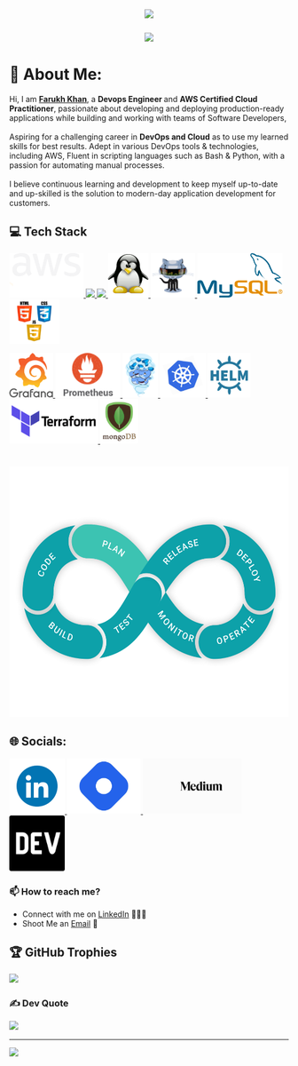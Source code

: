 <h1 align="center">
    <img src="https://readme-typing-svg.herokuapp.com?font=Fira+Code&weight=700&size=35&duration=4000&pause=&center=true&vCenter=true&width=900&height=90&lines=Hi+There!+%F0%9F%99%8B%F0%9F%8F%BB%E2%80%8D%E2%99%82%EF%B8%8F%F0%9F%91%8B%F0%9F%8F%BB;I'm+Farukh+Khan!+%E2%9C%A8%F0%9F%92%BB;A+DevOps+%E2%99%BE%EF%B8%8F+and+DevSecOps+%F0%9F%9B%A1%EF%B8%8F+Engineer!" />
</h1>

<p align="center">
    <img src="https://github.com/farukh166/farukh166/blob/main/assets/Banner.gif" />
</p>

# 💫 About Me:
Hi, I am <b>[Farukh Khan](https://www.linkedin.com/in/farukh-khan-54051820b/)</b>, a <b> Devops Engineer </b> and <b>AWS Certified Cloud Practitioner</b>, passionate about developing and deploying production-ready applications while building and working with teams of Software Developers,<br><br>Aspiring for a challenging career in <b>DevOps and Cloud</b> as to use my learned skills for best results. Adept in various DevOps tools & technologies, including AWS, Fluent in scripting languages such as Bash & Python, with a passion for automating manual processes.<br><br>I believe continuous learning and development to keep myself up-to-date and up-skilled is the solution to modern-day application development for customers.

## 💻 Tech Stack

<p float="left">
  <a href="https://aws.amazon.com/" target="_blank" >
    <img src="https://github.com/farukh166/farukh166/blob/main/assets/Logo_aws.gif" height="80" />
  </a>
  
  <a href="https://python.org/" target="_blank" >
    <img src="https://media1.giphy.com/media/KAq5w47R9rmTuvWOWa/giphy.gif" height="80" />
  </a>
  
  <a href="https://www.djangoproject.com/" target="_blank" >
    <img src="https://www.edgica.com/wp-content/files/django-logo-big.jpg" height="80" /> 
  </a>

  <a href="https://www.linux.org/" target="_blank" >
    <img src="https://github.com/farukh166/farukh166/blob/main/assets/Linux.gif" height="80" /> 
  </a>

  <a href="https://github.com/" target="_blank" >
    <img src="https://github.com/farukh166/farukh166/blob/main/assets/GitHub.gif" height="80" /> 
  </a>

  <a href="https://www.mysql.com/" target="_blank" >
    <img src="https://github.com/farukh166/farukh166/blob/main/assets/MySQL.png" height="80" /> 
  </a>

  <a href="https://www.w3.org/wiki/The_web_standards_model_-_HTML_CSS_and_JavaScript" target="_blank" >
    <img src="https://github.com/farukh166/farukh166/blob/main/assets/html-css-js.png" height="80" />
  </a>
 </p>

 <p align="left"> 
  <a href="https://grafana.com/" target="_blank" >
      <img src="https://github.com/farukh166/farukh166/blob/main/assets/grafana.gif" height="80" /> 
  </a>

  <a href="https://prometheus.io/" target="_blank" >
      <img src="https://github.com/farukh166/farukh166/blob/main/assets/prometheus.gif" height="80" /> 
  </a>

  <a href="https://www.docker.com/" target="_blank" >
    <img src="https://github.com/farukh166/farukh166/blob/main/assets/docker.gif" height="80" /> 
  </a>

  <a href="https://kubernetes.io/" target="_blank" >
      <img src="https://github.com/farukh166/farukh166/blob/main/assets/k8s.gif" height="80" /> 
  </a>

  <a href="https://helm.sh/" target="_blank" >
      <img src="https://github.com/farukh166/farukh166/blob/main/assets/helm.gif" height="80" /> 
  </a>

  <a href="https://www.terraform.io/" target="_blank" >
      <img src="https://github.com/farukh166/farukh166/blob/main/assets/terraform.gif" height="80" /> 
  </a>

  <a href="https://www.mongodb.com/" target="_blank" >
      <img src="https://github.com/farukh166/farukh166/blob/main/assets/mongo.gif" height="80" /> 
  </a>
 </p>
 
#

<p align="center">
    <img src="https://github.com/farukh166/farukh166/blob/main/assets/DevOps.gif"  height="450" />
</p>

## 🌐 Socials:

<p float="left">
  <a href="https://www.linkedin.com/in/farukh-khan-54051820b/" target="_blank" >
    <img src="https://github.com/farukh166/farukh166/blob/main/assets/LinkedIn.gif"  height="100" />
  </a>

  <a href="https://hashnode.com/@Farukh166/" target="_blank" >
    <img src="https://github.com/farukh166/farukh166/blob/main/assets/hashnode-icon.png"  height="100" />
  </a>

  <a href="https://medium.com/@farukhk166/" target="_blank" >
    <img src="https://github.com/farukh166/farukh166/blob/main/assets/medium-icon.gif"  height="100" />
  </a>

  <a href="https://dev.to/farukh166/" target="_blank" >
    <img src="https://github.com/farukh166/farukh166/blob/main/assets/dev-black.png"  height="100" />
  </a>
</p>

<!--
[![LinkedIn](https://img.shields.io/badge/LinkedIn-%230077B5.svg?logo=linkedin&logoColor=white)](https://linkedin.com/in/farukh-khan-54051820b) 
-->

### 📫 How to reach me?

 - Connect with me on [LinkedIn](https://www.linkedin.com/in/farukh-khan-54051820b/) 👨🏻‍💻
 - Shoot Me an [Email](mailto:farukhk166@gmail.com) 💌


<!--
# 💻 Tech Stack:
![AWS](https://img.shields.io/badge/AWS-%23FF9900.svg?style=for-the-badge&logo=amazon-aws&logoColor=white) ![Python](https://img.shields.io/badge/python-3670A0?style=for-the-badge&logo=python&logoColor=ffdd54) ![Django](https://img.shields.io/badge/django-%23092E20.svg?style=for-the-badge&logo=django&logoColor=white) ![Docker](https://img.shields.io/badge/docker-%230db7ed.svg?style=for-the-badge&logo=docker&logoColor=white) ![CSS3](https://img.shields.io/badge/css3-%231572B6.svg?style=for-the-badge&logo=css3&logoColor=white) ![HTML5](https://img.shields.io/badge/html5-%23E34F26.svg?style=for-the-badge&logo=html5&logoColor=white) ![PHP](https://img.shields.io/badge/php-%23777BB4.svg?style=for-the-badge&logo=php&logoColor=white) ![Nginx](https://img.shields.io/badge/nginx-%23009639.svg?style=for-the-badge&logo=nginx&logoColor=white) ![Apache](https://img.shields.io/badge/apache-%23D42029.svg?style=for-the-badge&logo=apache&logoColor=white) ![AmazonDynamoDB](https://img.shields.io/badge/Amazon%20DynamoDB-4053D6?style=for-the-badge&logo=Amazon%20DynamoDB&logoColor=white) ![MariaDB](https://img.shields.io/badge/MariaDB-003545?style=for-the-badge&logo=mariadb&logoColor=white)
-->


## 🏆 GitHub Trophies
![](https://github-profile-trophy.vercel.app/?username=farukh166&theme=radical&no-frame=true&no-bg=false&margin-w=4)

### ✍️ Dev Quote
![](https://quotes-github-readme.vercel.app/api?type=horizontal&theme=radical)

---
[![](https://visitcount.itsvg.in/api?id=farukh166&icon=0&color=0)](https://visitcount.itsvg.in)

